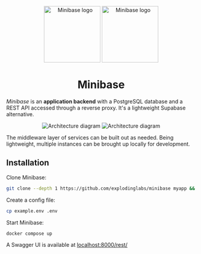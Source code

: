 <p align="center">
  <img alt="Minibase logo" height="150" src="https://github.com/explodinglabs/minibase/blob/main/.images/logo-light.png?raw=true#gh-light-mode-only" />
  <img alt="Minibase logo" height="150" src="https://github.com/explodinglabs/minibase/blob/main/.images/logo-dark.png?raw=true#gh-dark-mode-only" />
</p>

<h1 align="center">
  Minibase
</h1>

_Minibase_ is an **application backend** with a PostgreSQL database and a REST
API accessed through a reverse proxy. It's a lightweight Supabase alternative.

<p align="center">
  <img alt="Architecture diagram" src="https://github.com/explodinglabs/minibase/blob/main/.images/architecture-light.svg?raw=true#gh-light-mode-only" />
  <img alt="Architecture diagram" src="https://github.com/explodinglabs/minibase/blob/main/.images/architecture-dark.svg?raw=true#gh-dark-mode-only" />
</p>

The middleware layer of services can be built out as needed. Being lightweight,
multiple instances can be brought up locally for development.

## Installation

Clone Minibase:

```sh
git clone --depth 1 https://github.com/explodinglabs/minibase myapp && cd myapp
```

Create a config file:

```sh
cp example.env .env
```

Start Minibase:

```sh
docker compose up
```

A Swagger UI is available at
[localhost:8000/rest/](http://localhost:8000/rest/)

##
